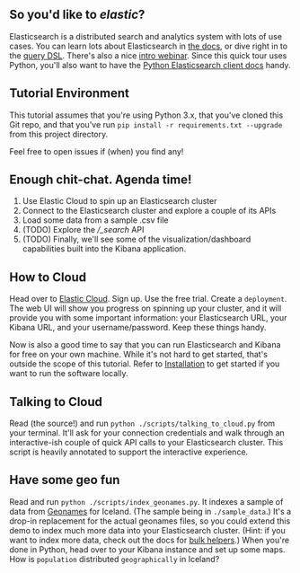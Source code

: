 ## So you'd like to _elastic_?

Elasticsearch is a distributed search and analytics system with lots of use cases. You can learn lots about
Elasticsearch in [the docs](https://www.elastic.co/guide/en/elasticsearch/reference/current/_basic_concepts.html),
or dive right in to the [query DSL](https://www.elastic.co/guide/en/elasticsearch/reference/current/query-dsl.html).
There's also a nice 
[intro webinar](https://www.elastic.co/webinars/getting-started-elasticsearch?blade=video&hulk=youtube). Since this
quick tour uses Python, you'll also want to have the 
[Python Elasticsearch client docs](https://elasticsearch-py.readthedocs.io/en/master/) handy.


## Tutorial Environment
This tutorial assumes that you're using Python 3.x, that you've cloned this Git repo, and that you've run
`pip install -r requirements.txt --upgrade` from this project directory.

Feel free to open issues if (when) you find any!


## Enough chit-chat. Agenda time!

 1. Use Elastic Cloud to spin up an Elasticsearch cluster
 1. Connect to the Elasticsearch cluster and explore a couple of its APIs
 1. Load some data from a sample .csv file
 1. (TODO) Explore the _/\_search_ API
 1. (TODO) Finally, we'll see some of the visualization/dashboard capabilities built into the Kibana application.
 

## How to Cloud

Head over to [Elastic Cloud](https://www.elastic.co/cloud/elasticsearch-service/signup). Sign up. Use the free trial. 
Create a `deployment`. The web UI will show you progress on spinning up your cluster, and it will provide you with
some important information: your Elasticsearch URL, your Kibana URL, and your username/password.
Keep these things handy.

Now is also a good time to say that you can run Elasticsearch and Kibana for free on your own machine. While it's not
hard to get started, that's outside the scope of this tutorial. Refer to 
[Installation](https://www.elastic.co/guide/en/elasticsearch/reference/current/_installation.html) to get started
if you want to run the software locally.


## Talking to Cloud
Read (the source!) and run `python ./scripts/talking_to_cloud.py` from your terminal. It'll ask for your connection 
credentials and walk through an interactive-ish couple of quick API calls to your Elasticsearch cluster. This script
is heavily annotated to support the interactive experience.


## Have some geo fun
Read and run `python ./scripts/index_geonames.py`. It indexes a sample of data from 
[Geonames](http://download.geonames.org/export/dump/) for Iceland. (The sample being in `./sample_data`.) It's a
drop-in replacement for the actual geonames files, so you could extend this demo to index much more data into your
Elasticsearch cluster. (Hint: if you want to index more data, check out the docs for 
[bulk helpers](https://elasticsearch-py.readthedocs.io/en/master/helpers.html#bulk-helpers).) When you're done in
Python, head over to your Kibana instance and set up some maps. How is `population` distributed `geographically` in
Iceland?